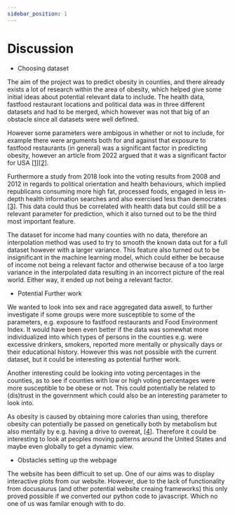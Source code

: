 ```yaml
---
sidebar_position: 1
---
```


# Discussion

* Choosing dataset 

The aim of the project was to predict obesity in counties, and there already exists a lot of research within the area of obesity, which helped give some initial ideas about potential relevant data to include. The health data, fastfood restaurant locations and political data was in three different datasets and had to be merged, which however was not that big of an obstacle since all datasets were well defined. 

However some parameters were ambigous in whether or not to include, for example there were arguments both for and against that exposure to fastfood restaurants (in general) was a significant factor in predicting obesity, however an article from 2022 argued that it was a significant factor for USA [[1]](https://nutritionj.biomedcentral.com/articles/10.1186/s12937-021-00713-5)[[2]](https://www.nature.com/articles/s41467-021-27522-y). 

Furthermore a study from 2018 look into the voting results from 2008 and 2012 in regards to political orientation and health behaviours, which implied republicans consuming more high fat, processed foods, engaged in less in-depth health information searches and also exercised less than democrates [[3]](https://pubmed.ncbi.nlm.nih.gov/29940293/). This data could thus be correlated with health data but could still be a relevant parameter for prediction, which it also turned out to be the third most important feature. 

The dataset for income had many counties with no data, therefore an interpolation method was used to try to smooth the known data out for a full dataset however with a larger variance. This feature also turned out to be insignificant in the machine learning model, which could either be because of income not being a relevant factor and otherwise because of a too large variance in the interpolated data resulting in an incorrect picture of the real world. Either way, it ended up not being a relevant factor. 

* Potential Further work 

We wanted to look into sex and race aggregated data aswell, to further investigate if some groups were more susceptible to some of the parameters, e.g. exposure to fastfood restaurants and Food Environment Index. It would have been even better if the data was somewhat more individualized into which types of persons in the counties  e.g. were excessive drinkers, smokers, reported more mentally or physically days or their educational history. However this was not possible with the current dataset, but it could be interesting as potential further work. 

Another interesting could be looking into voting percentages in the counties, as to see if counties with low or high voting percentages were more susceptible to be obese or not. This could potentially be related to (dis)trust in the government which could also be an interesting parameter to look into. 

As obesity is caused by obtaining more calories than using, therefore obesity can potentially be passed on genetically both by metabolism but also mentally by e.g. having a drive to overeat, [[4]](https://www.cdc.gov/genomics/resources/diseases/obesity/index.htm). Therefore it could be interesting to look at peoples moving patterns around the United States and maybe even globally to get a dynamic view.


* Obstacles setting up the webpage

The website has been difficult to set up. One of our aims was to display interactive plots from our website. However, due to the lack of functionality from docusaurus (and other potential website creaing frameworks) this only proved possible if we converted our python code to javascript. Which no one of us was familar enough with to do. 

